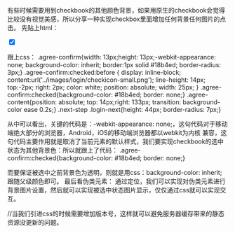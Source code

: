 有些时候需要用到checkbook的其他颜色背景，如果用原生的checkbook会觉得比较没有视觉美感，所以分享一种实现checkbox里面增加任何背景任何图片的点击。
先贴上html：

<input type="checkbox" class="agree-confirm agree-content" checked="true" id="agree-check">

跟上css：
.agree-confirm{width: 13px;height: 13px;-webkit-appearance: none; background-color: inherit; border:1px solid #18b4ed; border-radius: 3px;}
.agree-confirm:checked:before {
    display: inline-block;
    content:url('../images/login/checkicon-small.png');
    line-height: 14px;
    top:-2px;
    right: 2px;
    color: white;
    position: absolute;
    width: 25px;
}
.agree-confirm:checked{background-color: #18b4ed; border: none;}
.agree-content{position: absolute; top: 14px;right: 133px; transition: background-color ease 0.2s;}
.next-step .login-next{height: 44px; border-radius: 7px;}

从中可以看出，关键的代码是：-webkit-appearance: none;，这句代码对于移动端绝大部分的浏览器，Android，iOS的移动端浏览器都以webkit为内核
兼容，这句代码主要作用就是取消了当前元素的默认样式，我们要实现checkbook的选中状态为其他背景色：所以就跟上了代码：
.agree-confirm:checked{background-color: #18b4ed; border: none;}

而要保证被选中之前背景色为透明，则就是用css：background-color: inherit; 跟随父级颜色即可。
最后看伪类元素：
通过定位，我们可以实现对伪类元素进行背景图片设置，然后就可以实现被选中状态图片显示，仅仅通过css就可以实现交互。


//当我们引进css的时候需要增加版本号，这样就可以避免服务器缓存带来的静态资源没更新的问题。